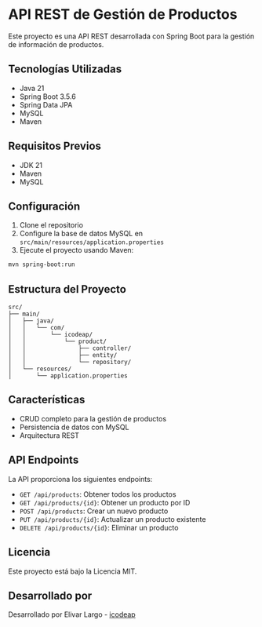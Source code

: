 # API REST de Gestión de Productos

Este proyecto es una API REST desarrollada con Spring Boot para la gestión de información de productos.

## Tecnologías Utilizadas

- Java 21
- Spring Boot 3.5.6
- Spring Data JPA
- MySQL
- Maven

## Requisitos Previos

- JDK 21
- Maven
- MySQL

## Configuración

1. Clone el repositorio
2. Configure la base de datos MySQL en `src/main/resources/application.properties`
3. Ejecute el proyecto usando Maven:

```bash
mvn spring-boot:run
```

## Estructura del Proyecto

```
src/
├── main/
│   ├── java/
│   │   └── com/
│   │       └── icodeap/
│   │           └── product/
│   │               ├── controller/
│   │               ├── entity/
│   │               └── repository/
│   └── resources/
│       └── application.properties
```

## Características

- CRUD completo para la gestión de productos
- Persistencia de datos con MySQL
- Arquitectura REST

## API Endpoints

La API proporciona los siguientes endpoints:

- `GET /api/products`: Obtener todos los productos
- `GET /api/products/{id}`: Obtener un producto por ID
- `POST /api/products`: Crear un nuevo producto
- `PUT /api/products/{id}`: Actualizar un producto existente
- `DELETE /api/products/{id}`: Eliminar un producto

## Licencia

Este proyecto está bajo la Licencia MIT.

## Desarrollado por

Desarrollado por Elivar Largo - [icodeap](https://icodeap.com)
